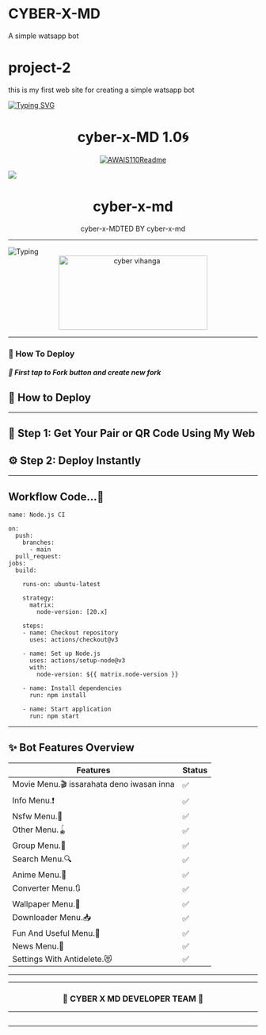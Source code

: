 # CYBER-X-MD
A simple watsapp bot


# project-2
this is my first web site for creating a simple watsapp bot

<a href="https://git.io/typing-svg"><img src="https://readme-typing-svg.demolab.com?font=Black+Ops+One&size=100&pause=1000&color=ADD8E6&center=true&width=1000&height=200&lines=cyber-x-md-bot" alt="Typing SVG" /></a>
  </p>

  <p align="center">
  <h1 align="center">cyber-x-MD 1.0🌀</h1>
</p>

<p align="center">
  <a href="https://github.com/Awais-star-a11y">
    <img src="http://readme-typing-svg.herokuapp.com?color=ADD8E6&center=true&vCenter=true&multiline=false&lines=cyber-x-MD-+V1.0+MULTIDEVICE;   DEVELOPED+BY+cyber+vihanga+and+cute_ima; DON'T+STAR+AND+FORKS+THIS+REPO+🌟" alt="AWAIS110Readme">
  </a>
</p>


<a><img src='(https://i.ibb.co/TxYQ19zs/SulaMd.jpg)'/></a>
<h1 align="center"> cyber-x-md</h1> 








<p align="center">cyber-x-MDTED BY cyber-x-md</p>




<hr>
<img src="https://readme-typing-svg.herokuapp.com?size=33&width=1000&lines=Welcome+To+CYBER-x-md...;Created+by+cyber+vihanga...;World+Best+Whatsapp+User+Bot...;Simple+Java+Script+Bot...;Simple+And+Fast+Deploy...;Thank+You+For+Using+CYBER-X-MD..."
            alt="Typing">

<div align="center">
	<img src="https://moe-counter.glitch.me/get/@Anya_v2-Md?theme=gelbooru" width="300" height="150" alt="cyber vihanga">
</div>

<hr>



<h3>🌸 How To Deploy </h3>

<h5>🌸 First tap to Fork button and create new fork</h5>





## 🚀 How to Deploy
---

## 🔗 Step 1: Get Your Pair or QR Code Using My Web







## ⚙️ Step 2: Deploy Instantly

---
## Workflow Code...🍃

```
name: Node.js CI

on:
  push:
    branches:
      - main
  pull_request:
jobs:
  build:

    runs-on: ubuntu-latest

    strategy:
      matrix:
        node-version: [20.x]

    steps:
    - name: Checkout repository
      uses: actions/checkout@v3

    - name: Set up Node.js
      uses: actions/setup-node@v3
      with:
        node-version: ${{ matrix.node-version }}

    - name: Install dependencies
      run: npm install

    - name: Start application
      run: npm start
```

---

## ✨ Bot Features Overview

| Features              | Status |
|----------------------|--------|
| Movie Menu.🎬  issarahata deno iwasan inna    | ✅     | 
| Info Menu.❗            | ✅     |
| Nsfw Menu.🔞      | ✅     |
| Other Menu.🪀      | ✅     |
| Group Menu.👥       | ✅     |
| Search Menu.🔍      | ✅     |
| Anime Menu.💫       | ✅     |
| Converter Menu.🔃      | ✅     |
| Wallpaper Menu.🌌              | ✅     |
| Downloader Menu.📥              | ✅     |
| Fun And Useful Menu.🥳              | ✅     |
| News Menu.📰              | ✅     |
| Settings With Antidelete.😻              | ✅     |

---



<hr>

<div align="center">
<h3>🌸 CYBER X MD DEVELOPER TEAM 👤</h3>


</details>
<hr>
<img src="http://readme-typing-svg.herokuapp.com?color=d1fa02&center=true=true&multiline=false&lines=coding+support+by+sulakshana_mandara_Min" alt="">
<hr>


